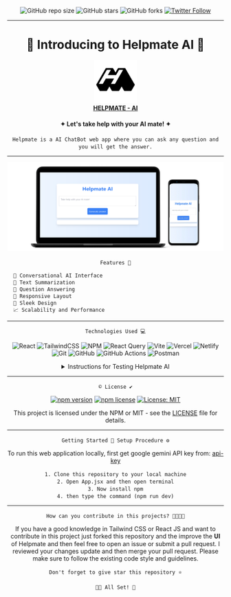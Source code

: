  <div align="center">                                  
  
![GitHub repo size](https://img.shields.io/github/repo-size/codeaashu/Helpmate-AI)
  ![GitHub stars](https://img.shields.io/github/stars/codeaashu/Helpmate-AI?style=social) 
  ![GitHub forks](https://img.shields.io/github/forks/codeaashu/Helpmate-AI?style=social)
[![Twitter Follow](https://img.shields.io/twitter/follow/warrior_aashuu?style=social)](https://twitter.com/intent/follow?screen_name=warrior_aashuu)

<hr>
  <h1 align="center">🤖 Introducing to Helpmate AI 🤖</h1>
  <img src="./public/Helpmate-AI.png" width="100px" />
  <br><a href="https://helpmate-ai.vercel.app/"><strong>HELPMATE - AI</strong></a>
  <h4 align="center">✦ Let's take help with your AI mate! ✦</h4>
  
  ` Helpmate is a AI ChatBot web app where you can ask any question and you will get the answer. `
<hr><img src="./public/Helpmate Mockup.png"/>

  ` Features 🌟 `
</div>

```
  🤖 Conversational AI Interface
  📝 Text Summarization
  🧩 Question Answering
  📲 Responsive Layout
  🎨 Sleek Design
  📈 Scalability and Performance
```
<div align="center"><hr>
  
` Technologies Used 💻 `

![React](https://img.shields.io/badge/react-%2320232a.svg?style=plastic&logo=react&logoColor=%2361DAFB) ![TailwindCSS](https://img.shields.io/badge/tailwindcss-%2338B2AC.svg?style=plastic&logo=tailwind-css&logoColor=white) ![NPM](https://img.shields.io/badge/NPM-%23CB3837.svg?style=plastic&logo=npm&logoColor=white) ![React Query](https://img.shields.io/badge/-React%20Query-FF4154?style=plastic&logo=react%20query&logoColor=white) ![Vite](https://img.shields.io/badge/vite-%23646CFF.svg?style=plastic&logo=vite&logoColor=white) ![Vercel](https://img.shields.io/badge/vercel-%23000000.svg?style=plastic&logo=vercel&logoColor=white) ![Netlify](https://img.shields.io/badge/netlify-%23000000.svg?style=plastic&logo=netlify&logoColor=#00C7B7) ![Git](https://img.shields.io/badge/git-%23F05033.svg?style=plastic&logo=git&logoColor=white) ![GitHub](https://img.shields.io/badge/github-%23121011.svg?style=plastic&logo=github&logoColor=white) ![GitHub Actions](https://img.shields.io/badge/github%20actions-%232671E5.svg?style=plastic&logo=githubactions&logoColor=white) ![Postman](https://img.shields.io/badge/Postman-FF6C37?style=plastic&logo=postman&logoColor=white) <br>

 <details>
    <summary>Instructions for Testing Helpmate AI</summary>
    <a href="#"><img src="./public/technologist.png" width="150"></a> <br>

## Step 1: Open the App
Click on the provided link to access the app in your browser.
User Interface: You'll be welcomed by a clean, minimalistic interface designed for ease of use. In the text box provided, type in any question you want to ask Helpmate AI.
Click the "Generate Answer" button to submit your question.

## Step 2: Receive Answer
Helpmate AI will process your question using Google Gemini API and provide you with a comprehensive answer. The answer will be displayed as text in the response section.

## Step 3: Performance and Response Accuracy
Assess the speed and accuracy of responses provided by the app

## Step 4: Testing Edge Cases and Scenarios
### Scenario 1: Basic Questions
Ask questions that require factual information, such as:
What is the capital of France?
Who is the president of the United States?
What is the chemical symbol for gold?

### Scenario 2: Complex Questions
Ask questions that require a more comprehensive understanding, such as:
What are the ethical implications of artificial intelligence?
How can I improve my writing skills?
What is the best way to invest in cryptocurrency?

### Scenario 3: Conversational Questions
Engage in a conversation with Helpmate AI by asking follow-on questions, providing additional information, or expressing your opinions.
Example: Ask a question about the history of the internet.
Follow up with a question about the impact of the internet on society.
Share your thoughts on the future of the internet.

### Scenario 4: Versatility Across Domains
Ask questions spanning different fields such as science, technology, history, and entertainment. Suggest specific cases to challenge the app’s capabilities.<br>

`Thank you for taking the time to test Helpmate AI.`
</details><hr>

` © License ✔️ `

[![npm version](https://img.shields.io/npm/v/badge-maker.svg)](https://npmjs.org/package/badge-maker) [![npm license](https://img.shields.io/npm/l/badge-maker.svg)](https://npmjs.org/package/badge-maker) [![License: MIT](https://img.shields.io/badge/License-MIT-yellow.svg)](https://opensource.org/licenses/MIT)

This project is licensed under the NPM or MIT - see the [LICENSE](LICENSE) file for details. <hr>

` Getting Started 🚀 Setup Procedure ⚙️ `

To run this web application locally, first get google gemini API key from: [api-key](https://aistudio.google.com/app/apikey)<br>

`1. Clone this repository to your local machine` <br>
`2. Open App.jsx and then open terminal` <br>
`3. Now install npm` <br>
`4. then type the command (npm run dev)` <hr>
  
`How can you contribute in this projects? 🫱🏻‍🫲🏼`

If you have a good knowledge in Tailwind CSS or React JS and want to contribute in this project just forked this repository and the improve the 𝐔𝐈 of Helpmate and then feel free to open an issue or submit a pull request. I reviewed your changes update and then merge your pull request. Please make sure to follow the existing code style and guidelines.

`Don't forget to give star this repository ⭐`


`👍🏻 All Set! 💌`

</div>
